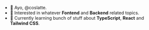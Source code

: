 - 👋 Ayo, @coslatte.
- 👀 Interested in whatever **Fontend** and **Backend** related topics.
- 🌱 Currently learning bunch of stuff about **TypeScript**, **React** and **Tailwind CSS**.

<!---
coslatte/coslatte is a ✨ special ✨ repository because its `README.md` (this file) appears on your GitHub profile.
You can click the Preview link to take a look at your changes.
--->
